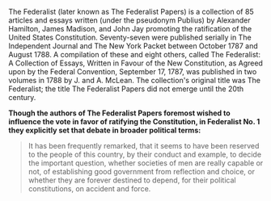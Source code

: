 The Federalist \(later known as The Federalist Papers\) is a collection of 85 articles and essays written \(under the pseudonym Publius\) by Alexander Hamilton, James Madison, and John Jay promoting the ratification of the United States Constitution. Seventy-seven were published serially in The Independent Journal and The New York Packet between October 1787 and August 1788. A compilation of these and eight others, called The Federalist: A Collection of Essays, Written in Favour of the New Constitution, as Agreed upon by the Federal Convention, September 17, 1787, was published in two volumes in 1788 by J. and A. McLean. The collection's original title was The Federalist; the title The Federalist Papers did not emerge until the 20th century.

**Though the authors of The Federalist Papers foremost wished to influence the vote in favor of ratifying the Constitution, in Federalist No. 1 they explicitly set that debate in broader political terms:**

> It has been frequently remarked, that it seems to have been reserved to the people of this country, by their conduct and example, to decide the important question, whether societies of men are really capable or not, of establishing good government from reflection and choice, or whether they are forever destined to depend, for their political constitutions, on accident and force.



